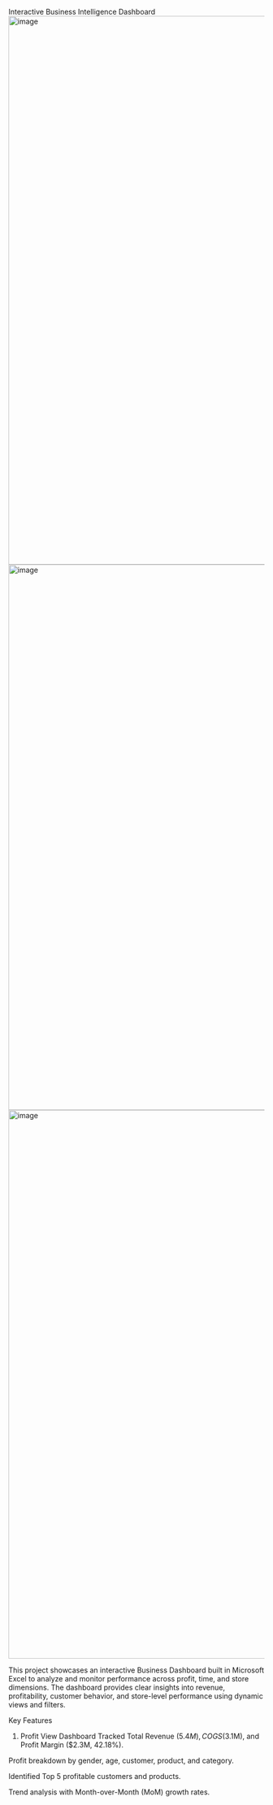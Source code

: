 Interactive Business Intelligence Dashboard 
<img width="1920" height="1080" alt="image" src="https://github.com/user-attachments/assets/cb52ef66-7a20-4673-95f9-b24fe4d5070e" />
<img width="1916" height="1074" alt="image" src="https://github.com/user-attachments/assets/55862b9d-00d8-4ac1-a8fc-4020a53a7625" />
<img width="1919" height="1080" alt="image" src="https://github.com/user-attachments/assets/1ae90035-3b4c-4e15-998d-418c01b1cc9f" />

This project showcases an interactive Business Dashboard built in Microsoft Excel to analyze and monitor performance across profit, time, and store dimensions.
The dashboard provides clear insights into revenue, profitability, customer behavior, and store-level performance using dynamic views and filters.

Key Features
1. Profit View Dashboard
   Tracked Total Revenue ($5.4M), COGS ($3.1M), and Profit Margin ($2.3M, 42.18%).

Profit breakdown by gender, age, customer, product, and category.

Identified Top 5 profitable customers and products.

Trend analysis with Month-over-Month (MoM) growth rates.
